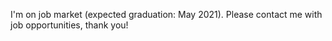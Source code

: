 I'm on job market (expected graduation: May 2021). Please contact me with job opportunities, thank you!
